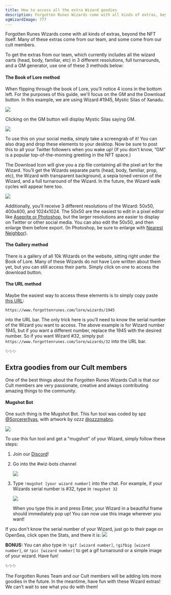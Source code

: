 ```yaml
---
title: How to access all the extra Wizard goodies
description: Forgotten Runes Wizards come with all kinds of extras, beyond the NFT itself. This guide will show you how to access your Wizard’s art, turnarounds of that Wizard, the GM generator, and many other upcoming treats such as walk cycles.
ogWizardImage: 777
---
```


Forgotten Runes Wizards come with all kinds of extras, beyond the NFT itself. Many of these extras come from our team, and some come from our cult members.

To get the extras from our team, which currently includes all the wizard oarts (head, body, familiar, etc) in 3 different resolutions, full turnarounds, and a GM generator, use one of these 3 methods below:

#### **The Book of Lore method**

When flipping through the book of Lore, you’ll notice 4 icons in the bottom left. For the purposes of this guide, we'll focus on the GM and the Download button. In this example, we are using Wizard #1945, Mystic Silas of Xanadu.

![](https://i.imgur.com/X1IxYea.png)

Clicking on the GM button will display Mystic Silas saying GM.

![](https://i.imgur.com/4VT3rgt.png)

To use this on your social media, simply take a screengrab of it! You can also drag and drop these elements to your desktop. Now be sure to post this to all your Twitter followers when you wake up! (If you don't know, “GM” is a popular top-of-the-morning greeting in the NFT space.)

The Download Icon will give you a zip file containing all the pixel art for the Wizard. You’ll get the Wizards separate parts (head, body, familiar, prop, etc), the Wizard with transparent background, a sepia toned version of the Wizard, and a full turnaround of the Wizard. In the future, the Wizard walk cycles will appear here too.

![](https://i.imgur.com/uJXgFWx.png)

Additionally, you’ll receive 3 different resolutions of the Wizard: 50x50, 400x400, and 1024x1024. The 50x50 are the easiest to edit in a pixel editor like [Aseprite or Photoshop](https://www.forgottenrunes.com/posts/how-to-use-aseprite-for-wizards), but the larger resolutions are easier to display on Twitter or other social media. You can also edit the 50x50, and then enlarge them before export. (In Photoshop, be sure to enlarge with [Nearest Neighbor](https://www.hipsthetic.com/enlarge-pixel-art-without-blurring-in-photoshop/)).

#### **The Gallery method**

There is a gallery of all 10k Wizards on the website, sitting right under the Book of Lore. Many of these Wizards do not have Lore written about them yet, but you can still access their parts. Simply click on one to access the download button.

#### **The URL method**

Maybe the easiest way to access these elements is to simply copy paste [this URL](https://www.forgottenrunes.com/lore/wizards/1945):

`https://www.forgottenrunes.com/lore/wizards/1945`

into the URL bar. The only trick here is you’ll need to know the serial number of the Wizard you want to access. The above example is for Wizard number 1945, but if you want a different number, replace the 1945 with the desired number. So if you want Wizard #32, simply put
`https://www.forgottenrunes.com/lore/wizards/32` into the URL bar.

✨✨✨

## Extra goodies from our Cult members

One of the best things about the Forgotten Runes Wizards Cult is that our Cult members are very passionate, creative and always contributing amazing things to the community.

#### **Mugshot Bot**

One such thing is the Mugshot Bot. This fun tool was coded by spz [@SorcererIlyas](https://twitter.com/SorcererIlyas), with artwork by ozzz [@ozzzmabro](https://twitter.com/ozzzmabro).

![](https://i.imgur.com/s2fK085.png)

To use this fun tool and get a "mugshot" of your Wizard, simply follow these steps:

1. Join our [Discord](https://t.co/maMRpMaVhJ?amp=1)!

2. Go into the #wiz-bots channel
   
   ![](https://i.imgur.com/7qD2f6I.png)
   
3. Type `!mugshot [your wizard number]` into the chat. For example, if your Wizards serial number is #32, type in `!mugshot 32`

   ![](https://i.imgur.com/6EGvDn9.png)

   When you type this in and press Enter, your Wizard in a beautiful frame should immediately pop up! You can now use this image wherever you want!

If you don't know the serial number of your Wizard, just go to their page on OpenSea, click open the Stats, and there it is:
![](https://i.imgur.com/9U0cc12.png)

**BONUS:** You can also type in `!gif [wizard number]`, `!gifbig [wizard number]`, or `!pic [wizard number]` to get a gif turnaround or a simple image of your wizard. Have fun!

✨✨✨

The Forgotten Runes Team and our Cult members will be adding lots more goodies in the future. In the meantime, have fun with these Wizard extras! We can’t wait to see what you do with them!
